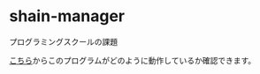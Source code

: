 # shain-manager
プログラミングスクールの課題

<a href="https://mighty-badlands-92846.herokuapp.com/">こちら</a>からこのプログラムがどのように動作しているか確認できます。
